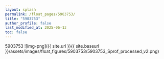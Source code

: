 ```yaml
---
layout: splash
permalink: /float_pages/5903753/
title: "5903753"
author_profile: false
last_modified_at: 2025-06-13
toc: false
---
```

 
5903753
![img-png]({{ site.url }}{{ site.baseurl }}/assets/images/float_figures/5903753/5903753_Sprof_processed_v2.png)